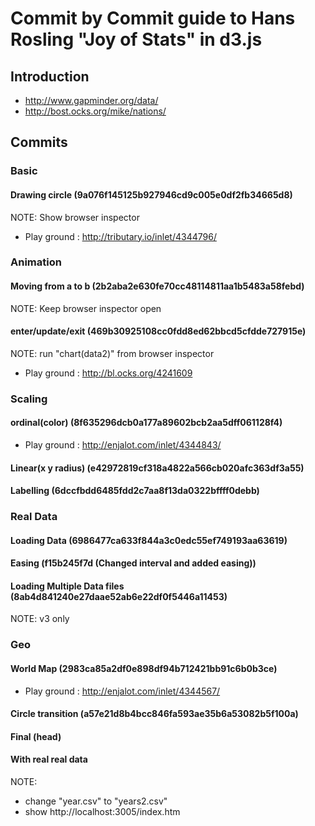 # Commit by Commit guide to Hans Rosling "Joy of Stats" in d3.js

## Introduction

- http://www.gapminder.org/data/
- http://bost.ocks.org/mike/nations/

## Commits

### Basic

#### Drawing circle (9a076f145125b927946cd9c005e0df2fb34665d8)

NOTE: Show browser inspector

- Play ground : http://tributary.io/inlet/4344796/

### Animation

#### Moving from a to b (2b2aba2e630fe70cc48114811aa1b5483a58febd)

NOTE: Keep browser inspector open

#### enter/update/exit (469b30925108cc0fdd8ed62bbcd5cfdde727915e)

NOTE: run "chart(data2)" from browser inspector

- Play ground : http://bl.ocks.org/4241609

### Scaling

#### ordinal(color) (8f635296dcb0a177a89602bcb2aa5dff061128f4)

- Play ground : http://enjalot.com/inlet/4344843/

#### Linear(x y radius) (e42972819cf318a4822a566cb020afc363df3a55)

#### Labelling (6dccfbdd6485fdd2c7aa8f13da0322bffff0debb)

### Real Data

#### Loading Data (6986477ca633f844a3c0edc55ef749193aa63619)

#### Easing (f15b245f7d (Changed interval and added easing))

#### Loading Multiple Data files (8ab4d841240e27daae52ab6e22df0f5446a11453)

NOTE: v3 only

### Geo

#### World Map (2983ca85a2df0e898df94b712421bb91c6b0b3ce)

- Play ground : http://enjalot.com/inlet/4344567/

#### Circle transition (a57e21d8b4bcc846fa593ae35b6a53082b5f100a)

#### Final (head)

#### With real real data

NOTE: 
- change "year.csv" to "years2.csv"
- show http://localhost:3005/index.htm